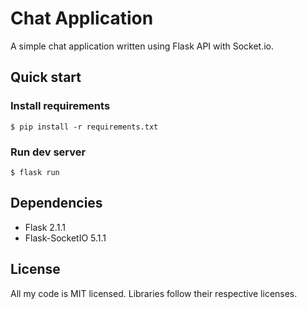 # Chat Application

A simple chat application written using Flask API with Socket.io.

## Quick start

### Install requirements
```
$ pip install -r requirements.txt
```

### Run dev server
```
$ flask run
```

## Dependencies

- Flask 2.1.1
- Flask-SocketIO 5.1.1

## License
All my code is MIT licensed. Libraries follow their respective licenses.